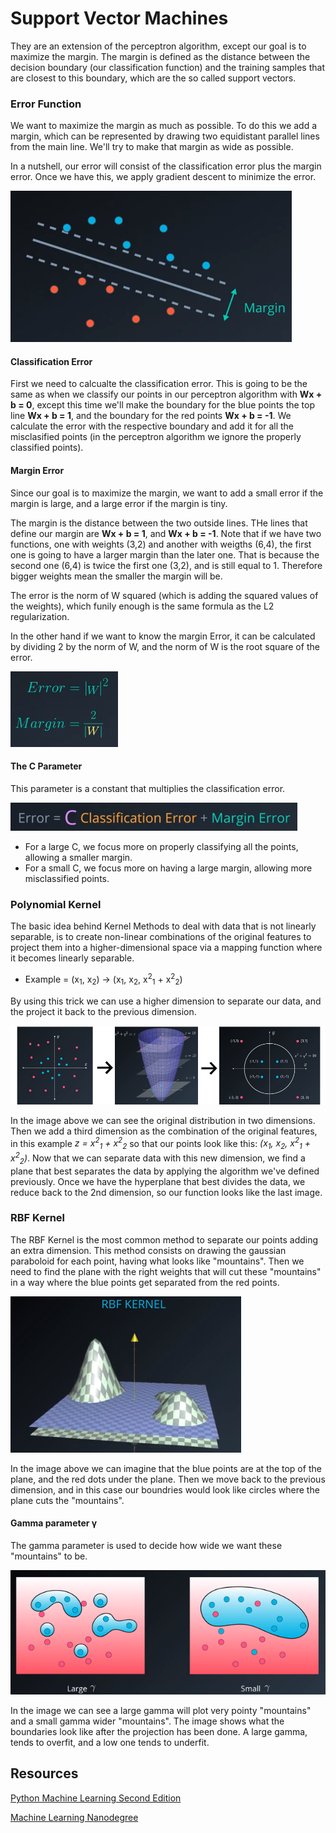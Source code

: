# **Support Vector Machines**

They are an extension of the perceptron algorithm, except our goal is to maximize the margin. The margin is defined as the distance between the decision boundary (our classification function) and the training samples that are closest to this boundary, which are the so called support vectors.

### **Error Function**

We want to maximize the margin as much as possible. To do this we add a margin, which can be represented by drawing two equidistant parallel lines from the main line.  We'll try to make that margin as wide as possible.

In a nutshell, our error will consist of the classification error plus the margin error. Once we have this, we apply gradient descent to minimize the error.

![SVM margin](/images/svm_margin_chart.png)

#### **Classification Error**
First we need to calcualte the classification error. This is going to be the same as when we classify our points in our perceptron algorithm with **Wx + b = 0**, except this time we'll make the boundary for the blue points the top line **Wx + b = 1**, and the boundary for the red points **Wx + b = -1**. We calculate the error with the respective boundary and add it for all the misclasified points (in the perceptron algorithm we ignore the properly classified points).

#### **Margin Error**
Since our goal is to maximize the margin, we want to add a small error if the margin is large, and a large error if the margin is tiny.

The margin is the distance between the two outside lines. THe lines that define our margin are **Wx + b = 1**, and **Wx + b = -1**. Note that if we have two functions, one with weights (3,2) and another with weigths (6,4), the first one is going to  have a larger margin than the later one. That is because the second one (6,4) is twice the first one (3,2), and is still equal to 1. Therefore bigger weights mean the smaller the margin will be.

The error is the norm of W squared (which is adding the squared values of the weights), which funily enough is the same formula as the L2 regularization.

In the other hand if we want to know the margin Error, it can be calculated by dividing 2 by the norm of W, and the norm of W is the root square of the error.

![Margin Error](/images/margin_error.png)

#### **The C Parameter**

This parameter is a constant that multiplies the classification error. 

![C constant](/images/c_constant_svm.png)

* For a large C, we focus more on properly classifying all the points, allowing a smaller margin.
* For a small C, we focus more on having a large margin, allowing more misclassified points.


### **Polynomial Kernel**

The basic idea behind Kernel Methods to deal with data that is not linearly separable, is to create non-linear combinations of the original features to project them into a higher-dimensional space via a mapping function where it becomes linearly separable.

* Example = (x<sub>1</sub>, x<sub>2</sub>) → (x<sub>1</sub>, x<sub>2</sub>, x<sup>2</sup><sub>1</sub> + x<sup>2</sup><sub>2</sub>)

By using this trick we can use a higher dimension to separate our data, and the project it back to the previous dimension.

![SVM kernel trick](/images/svm_poly_kernel.png)

In the image above we can see the original distribution in two dimensions. Then we add a third dimension as the combination of the original features, in this example *z = x<sup>2</sup><sub>1</sub> + x<sup>2</sup><sub>2</sub>* so that our points look like this: *(x<sub>1</sub>, x<sub>2</sub>, x<sup>2</sup><sub>1</sub> + x<sup>2</sup><sub>2</sub>)*. Now that we can separate data with this new dimension, we find a plane that best separates the data by applying the algorithm we've defined previously. Once we have the hyperplane that best divides the data, we reduce back to the 2nd dimension, so our function looks like the last image.


### **RBF Kernel**

The RBF Kernel is the most common method to separate our points adding an extra dimension. This method consists on drawing the gaussian paraboloid for each point, having what looks like "mountains". Then we need to find the plane with the right weights that will cut these "mountains" in a way where the blue points get separated from the red points.

![RBF Kernel](/images/rbf_kernel.png)

In the image above we can imagine that the blue points are at the top of the plane, and the red dots under the plane. Then we move back to the previous dimension, and in this case our boundries would look like circles where the plane cuts the "mountains".

#### **Gamma parameter γ**

The gamma parameter is used to decide how wide we want these "mountains" to be. 

![Gamma parameter](/images/gamma_parameter_rbf.png)

In the image we can see a large gamma will plot very pointy "mountains" and a small gamma wider "mountains". The image shows what the boundaries look like after the projection has been done. A large gamma, tends to overfit, and a low one tends to underfit.



## **Resources**

[Python Machine Learning Second Edition](https://www.amazon.com/Python-Machine-Learning-scikit-learn-TensorFlow/dp/1787125939)

 [Machine Learning Nanodegree](https://www.udacity.com/course/machine-learning-engineer-nanodegree--nd009t)
